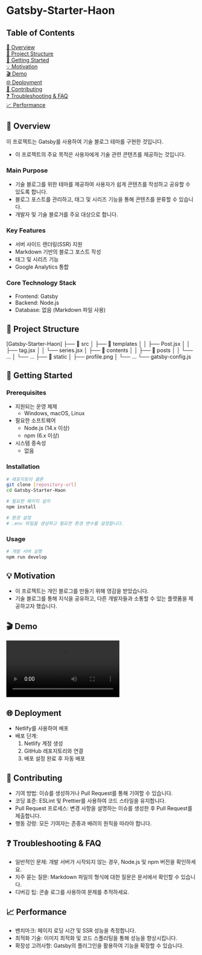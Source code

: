 # Gatsby-Starter-Haon

## Table of Contents

[ 📝 Overview](#📝-overview)  
[ 📁 Project Structure](#📁-project-structure)  
[ 🚀 Getting Started](#🚀-getting-started)  
[ 💡 Motivation](#💡-motivation)  
[ 🎬 Demo](#🎬-demo)  
[ 🌐 Deployment](#🌐-deployment)  
[ 🤝 Contributing](#🤝-contributing)  
[ ❓ Troubleshooting & FAQ](#❓-troubleshooting-&-faq)  
[ 📈 Performance](#📈-performance)  

## 📝 Overview
이 프로젝트는 Gatsby를 사용하여 기술 블로그 테마를 구현한 것입니다.  
- 이 프로젝트의 주요 목적은 사용자에게 기술 관련 콘텐츠를 제공하는 것입니다.

### Main Purpose
- 기술 블로그를 위한 테마를 제공하여 사용자가 쉽게 콘텐츠를 작성하고 공유할 수 있도록 합니다.
- 블로그 포스트를 관리하고, 태그 및 시리즈 기능을 통해 콘텐츠를 분류할 수 있습니다.
- 개발자 및 기술 블로거를 주요 대상으로 합니다.

### Key Features
- 서버 사이드 렌더링(SSR) 지원
- Markdown 기반의 블로그 포스트 작성
- 태그 및 시리즈 기능
- Google Analytics 통합

### Core Technology Stack
- Frontend: Gatsby
- Backend: Node.js
- Database: 없음 (Markdown 파일 사용)

## 📁 Project Structure
[Gatsby-Starter-Haon]
├── 📁 src
│   ├── 📁 templates
│   │   ├── Post.jsx
│   │   ├── tag.jsx
│   │   └── series.jsx
│   ├── 📁 contents
│   │   ├── 📁 posts
│   │   └── ...
│   └── ...
├── 📁 static
│   ├── profile.png
│   └── ...
└── gatsby-config.js

## 🚀 Getting Started
### Prerequisites
- 지원되는 운영 체제
  * Windows, macOS, Linux
- 필요한 소프트웨어
  * Node.js (14.x 이상)
  * npm (6.x 이상)
- 시스템 종속성
  * 없음

### Installation
```bash
# 레포지토리 클론
git clone [repository-url]
cd Gatsby-Starter-Haon

# 필요한 패키지 설치
npm install

# 환경 설정
# .env 파일을 생성하고 필요한 환경 변수를 설정합니다.
```

### Usage
```bash
# 개발 서버 실행
npm run develop
```

## 💡 Motivation
- 이 프로젝트는 개인 블로그를 만들기 위해 영감을 받았습니다.
- 기술 블로그를 통해 지식을 공유하고, 다른 개발자들과 소통할 수 있는 플랫폼을 제공하고자 했습니다.

## 🎬 Demo
![Demo Video or Screenshot](path/to/demo.mp4)

## 🌐 Deployment
- Netlify를 사용하여 배포
- 배포 단계:
  1. Netlify 계정 생성
  2. GitHub 레포지토리와 연결
  3. 배포 설정 완료 후 자동 배포

## 🤝 Contributing
- 기여 방법: 이슈를 생성하거나 Pull Request를 통해 기여할 수 있습니다.
- 코딩 표준: ESLint 및 Prettier를 사용하여 코드 스타일을 유지합니다.
- Pull Request 프로세스: 변경 사항을 설명하는 이슈를 생성한 후 Pull Request를 제출합니다.
- 행동 강령: 모든 기여자는 존중과 배려의 원칙을 따라야 합니다.

## ❓ Troubleshooting & FAQ
- 일반적인 문제: 개발 서버가 시작되지 않는 경우, Node.js 및 npm 버전을 확인하세요.
- 자주 묻는 질문: Markdown 파일의 형식에 대한 질문은 문서에서 확인할 수 있습니다.
- 디버깅 팁: 콘솔 로그를 사용하여 문제를 추적하세요.

## 📈 Performance
- 벤치마크: 페이지 로딩 시간 및 SSR 성능을 측정합니다.
- 최적화 기술: 이미지 최적화 및 코드 스플리팅을 통해 성능을 향상시킵니다.
- 확장성 고려사항: Gatsby의 플러그인을 활용하여 기능을 확장할 수 있습니다.